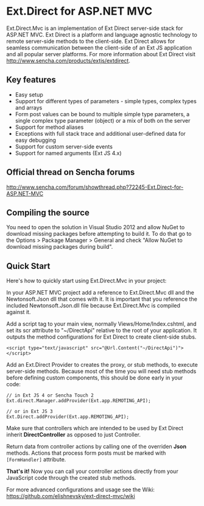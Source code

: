 # Ext.Direct for ASP.NET MVC

Ext.Direct.Mvc is an implementation of Ext Direct server-side stack for ASP.NET MVC. Ext Direct is a platform and language agnostic technology to remote server-side methods to the client-side. Ext Direct allows for seamless communication between the client-side of an Ext JS application and all popular server platforms. For more information about Ext Direct visit http://www.sencha.com/products/extjs/extdirect.

## Key features

*  Easy setup
*  Support for different types of parameters - simple types, complex types and arrays
*  Form post values can be bound to multiple simple type parameters, a single complex type parameter (object) or a mix of both on the server
*  Support for method aliases
*  Exceptions with full stack trace and additional user-defined data for easy debugging
*  Support for custom server-side events
*  Support for named arguments (Ext JS 4.x)

## Official thread on Sencha forums

http://www.sencha.com/forum/showthread.php?72245-Ext.Direct-for-ASP.NET-MVC

## Compiling the source

You need to open the solution in Visual Studio 2012 and allow NuGet to download missing packages before attempting to build it.
To do that go to the Options > Package Manager > General and check "Allow NuGet to download missing packages during build".

## Quick Start

Here's how to quickly start using Ext.Direct.Mvc in your project:

In your ASP.NET MVC project add a reference to Ext.Direct.Mvc dll and the Newtonsoft.Json dll that comes with it. It is important that you reference the included Newtonsoft.Json.dll file because Ext.Direct.Mvc is compiled against it.

Add a script tag to your main view, normally Views/Home/Index.cshtml, and set its scr attribute to "~/DirectApi" relative to the root of your application. It outputs the method configurations for Ext Direct to create client-side stubs.

```
<script type="text/javascript" src="@Url.Content("~/DirectApi")"></script>
```

Add an Ext.Direct Provider to creates the proxy, or stub methods, to execute server-side methods. Because most of the time you will need stub methods before defining custom components, this should be done early in your code:

```
// in Ext JS 4 or Sencha Touch 2
Ext.direct.Manager.addProvider(Ext.app.REMOTING_API);

// or in Ext JS 3
Ext.Direct.addProvider(Ext.app.REMOTING_API);
```

Make sure that controllers which are intended to be used by Ext Direct inherit **DirectController** as opposed to just Controller.

Return data from controller actions by calling one of the overriden **Json** methods. Actions that process form posts must be marked with `[FormHandler]` attribute.

**That's it!** Now you can call your controller actions directly from your JavaScript code through the created stub methods.

For more advanced configurations and usage see the Wiki: https://github.com/elishnevsky/ext-direct-mvc/wiki